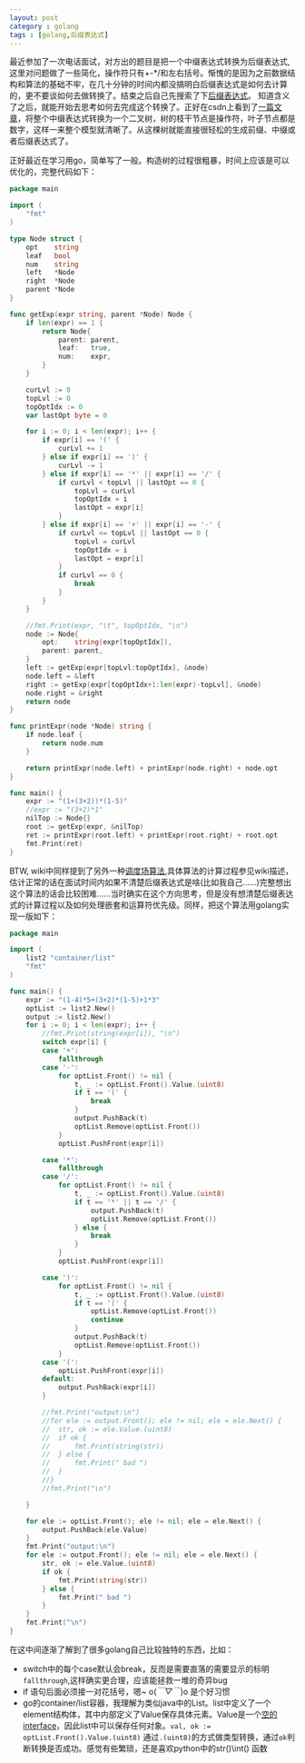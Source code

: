 ```yaml
---
layout: post
category : golang
tags : [golang,后缀表达式]
---
```

最近参加了一次电话面试，对方出的题目是把一个中缀表达式转换为后缀表达式,这里对问题做了一些简化，操作符只有+-*/和左右括号。惭愧的是因为之前数据结构和算法的基础不牢，在几十分钟的时间内都没搞明白后缀表达式是如何去计算的，更不要谈如何去做转换了。结束之后自己先搜索了下[后缀表达式](https://zh.wikipedia.org/wiki/%E9%80%86%E6%B3%A2%E5%85%B0%E8%A1%A8%E7%A4%BA%E6%B3%95)。 知道含义了之后，就能开始去思考如何去完成这个转换了。正好在csdn上看到了[一篇文章](https://blog.csdn.net/skp127/article/details/51371702)，将整个中缀表达式转换为一个二叉树，树的枝干节点是操作符，叶子节点都是数字，这样一来整个模型就清晰了。从这棵树就能直接很轻松的生成前缀、中缀或者后缀表达式了。

正好最近在学习用go，简单写了一般。构造树的过程很粗暴，时间上应该是可以优化的，完整代码如下：

``` go    
package main

import (
	"fmt"
)

type Node struct {
	opt    string
	leaf   bool
	num    string
	left   *Node
	right  *Node
	parent *Node
}

func getExp(expr string, parent *Node) Node {
	if len(expr) == 1 {
		return Node{
			parent: parent,
			leaf:   true,
			num:    expr,
		}
	}

	curLvl := 0
	topLvl := 0
	topOptIdx := 0
	var lastOpt byte = 0

	for i := 0; i < len(expr); i++ {
		if expr[i] == '(' {
			curLvl += 1
		} else if expr[i] == ')' {
			curLvl -= 1
		} else if expr[i] == '*' || expr[i] == '/' {
			if curLvl < topLvl || lastOpt == 0 {
				topLvl = curLvl
				topOptIdx = i
				lastOpt = expr[i]
			}
		} else if expr[i] == '+' || expr[i] == '-' {
			if curLvl <= topLvl || lastOpt == 0 {
				topLvl = curLvl
				topOptIdx = i
				lastOpt = expr[i]
			}
			if curLvl == 0 {
				break
			}
		}
	}

	//fmt.Print(expr, "\t", topOptIdx, "\n")
	node := Node{
		opt:    string(expr[topOptIdx]),
		parent: parent,
	}
	left := getExp(expr[topLvl:topOptIdx], &node)
	node.left = &left
	right := getExp(expr[topOptIdx+1:len(expr)-topLvl], &node)
	node.right = &right
	return node
}

func printExpr(node *Node) string {
	if node.leaf {
		return node.num
	}

	return printExpr(node.left) + printExpr(node.right) + node.opt
}

func main() {
	expr := "(1+(3+2))*(1-5)"
	//expr := "(3+2)*1"
	nilTop := Node{}
	root := getExp(expr, &nilTop)
	ret := printExpr(root.left) + printExpr(root.right) + root.opt
	fmt.Print(ret)
}
```

BTW, wiki中同样提到了另外一种[调度场算法](https://zh.wikipedia.org/wiki/%E8%B0%83%E5%BA%A6%E5%9C%BA%E7%AE%97%E6%B3%95),具体算法的计算过程参见wiki描述，估计正常的话在面试时间内如果不清楚后缀表达式是啥(比如我自己……)完整想出这个算法的话会比较困难……当时确实在这个方向思考，但是没有想清楚后缀表达式的计算过程以及如何处理嵌套和运算符优先级。同样，把这个算法用golang实现一版如下：

``` go
package main

import (
	list2 "container/list"
	"fmt"
)

func main() {
	expr := "(1-4)*5+(3+2)*(1-5)+1*3"
	optList := list2.New()
	output := list2.New()
	for i := 0; i < len(expr); i++ {
		//fmt.Print(string(expr[i]), "\n")
		switch expr[i] {
		case '+':
			fallthrough
		case '-':
			for optList.Front() != nil {
				t, _ := optList.Front().Value.(uint8)
				if t == '(' {
					break
				}
				output.PushBack(t)
				optList.Remove(optList.Front())
			}
			optList.PushFront(expr[i])

		case '*':
			fallthrough
		case '/':
			for optList.Front() != nil {
				t, _ := optList.Front().Value.(uint8)
				if t == '*' || t == '/' {
					output.PushBack(t)
					optList.Remove(optList.Front())
				} else {
					break
				}
			}
			optList.PushFront(expr[i])

		case ')':
			for optList.Front() != nil {
				t, _ := optList.Front().Value.(uint8)
				if t == '(' {
					optList.Remove(optList.Front())
					continue
				}
				output.PushBack(t)
				optList.Remove(optList.Front())
			}
		case '(':
			optList.PushFront(expr[i])
		default:
			output.PushBack(expr[i])
		}

		//fmt.Print("output:\n")
		//for ele := output.Front(); ele != nil; ele = ele.Next() {
		//	str, ok := ele.Value.(uint8)
		//	if ok {
		//		fmt.Print(string(str))
		//	} else {
		//		fmt.Print(" bad ")
		//	}
		//}
		//fmt.Print("\n")

	}

	for ele := optList.Front(); ele != nil; ele = ele.Next() {
		output.PushBack(ele.Value)
	}
	fmt.Print("output:\n")
	for ele := output.Front(); ele != nil; ele = ele.Next() {
		str, ok := ele.Value.(uint8)
		if ok {
			fmt.Print(string(str))
		} else {
			fmt.Print(" bad ")
		}
	}
	fmt.Print("\n")
}

```

在这中间逐渐了解到了很多golang自己比较独特的东西，比如：

* switch中的每个case默认会break，反而是需要直落的需要显示的标明`fallthrough`,这样确实更合理，应该能拯救一堆的奇异bug
* if 语句后面必须接一对花括号，嗯~ o(*￣▽￣*)o 是个好习惯
* go的container/list容器，我理解为类似java中的List。list中定义了一个element结构体，其中内部定义了Value保存具体元素。Value是一个[空的interface](http://sanyuesha.com/2017/07/22/how-to-understand-go-interface/)，因此list中可以保存任何对象。`val, ok := optList.Front().Value.(uint8)` 通过`.(uint8)`的方式做类型转换，通过`ok`判断转换是否成功。感觉有些繁琐，还是喜欢python中的str()\int() 函数
